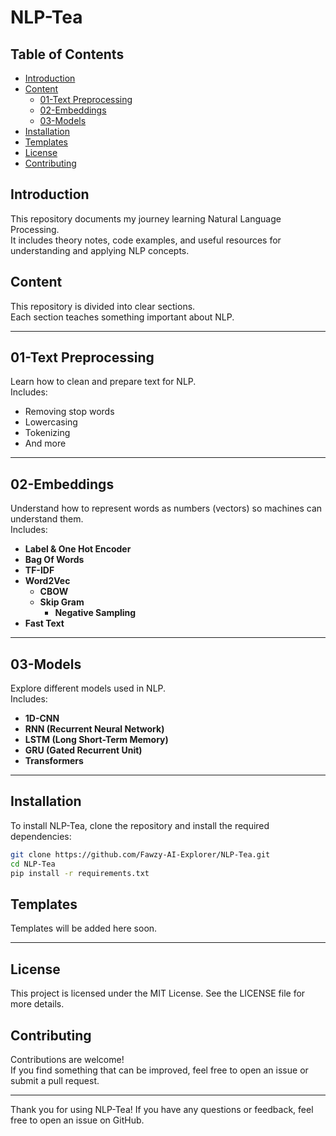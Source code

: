 # NLP-Tea 

## Table of Contents

- [Introduction](#introduction)
- [Content](#content)
  - [01-Text Preprocessing](#01-text-preprocessing)
  - [02-Embeddings](#02-embeddings)
  - [03-Models](#03-models)
- [Installation](#installation)
- [Templates](#templates)
- [License](#license)
- [Contributing](#contributing)

## Introduction

This repository documents my journey learning Natural Language Processing.  
It includes theory notes, code examples, and useful resources for understanding and applying NLP concepts.   

## Content

This repository is divided into clear sections.   
Each section teaches something important about NLP.   

---

## 01-Text Preprocessing

Learn how to clean and prepare text for NLP.  
Includes:   
- Removing stop words
- Lowercasing
- Tokenizing
- And more

---

## 02-Embeddings
 
Understand how to represent words as numbers (vectors) so machines can understand them.  
Includes:

- **Label & One Hot Encoder**
- **Bag Of Words**
- **TF-IDF**
- **Word2Vec**
   - **CBOW**
   - **Skip Gram**
     - **Negative Sampling**
- **Fast Text**

---

## 03-Models  
Explore different models used in NLP.   
Includes:

- **1D-CNN**
- **RNN (Recurrent Neural Network)**
- **LSTM (Long Short-Term Memory)**  
- **GRU (Gated Recurrent Unit)**  
- **Transformers**  

---

## Installation

To install NLP-Tea, clone the repository and install the required dependencies:

```sh
git clone https://github.com/Fawzy-AI-Explorer/NLP-Tea.git
cd NLP-Tea
pip install -r requirements.txt
```

## Templates

Templates will be added here soon.   

---

## License

This project is licensed under the MIT License. See the LICENSE file for more details.

## Contributing 

Contributions are welcome!               
If you find something that can be improved, feel free to open an issue or submit a pull request.

---

Thank you for using NLP-Tea! If you have any questions or feedback, feel free to open an issue on GitHub.
